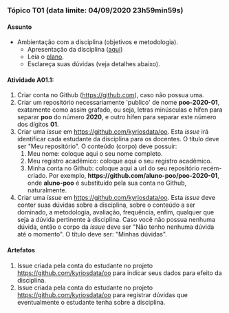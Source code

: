 
### Tópico T01 (data limite: **04/09/2020 23h59min59s**)

#### Assunto
- Ambientação com a disciplina (objetivos e metodologia).
  - Apresentação da disciplina ([aqui](https://drive.google.com/file/d/1S2_4pxCAdZfDsW2Fu4gRPeWTdzEM6-1Q/view?usp=sharing))
  - Leia o [plano](../media/bcc-bd-2020-2-plano.pdf).
  - Esclareça suas dúvidas (veja detalhes abaixo).

#### Atividade A01.1:
1. Criar conta no Github (https://github.com), caso não possua uma. 
1. Criar um repositório necessariamente 'publico' de nome **poo-2020-01**, exatamente como assim grafado, ou seja, letras minúsculas e hífen para separar **poo** do número **2020**, e outro hífen para separar este número dos dígitos **01**. 
1. Criar uma _issue_ em https://github.com/kyriosdata/oo. Esta _issue_ irá identificar cada estudante da disciplina para os docentes. O título deve ser "Meu repositório". O conteúdo (corpo) deve possuir:
   1. Meu nome: coloque aqui o seu nome completo. 
   1. Meu registro acadêmico: coloque aqui o seu registro acadêmico. 
   1. Minha conta no Github: coloque aqui a url do seu repositório recém-criado. Por exemplo, **https<span>:</span>//github.com/aluno-poo/poo-2020-01**, onde **aluno-poo** é substituído pela sua conta no Github, naturalmente.
1. Criar uma _issue_ em https://github.com/kyriosdata/oo. Esta _issue_ deve conter suas dúvidas sobre a disciplina, sobre o conteúdo a ser dominado, a metodologia, avaliação, frequência, enfim, qualquer que seja a dúvida pertinente à disciplina. Caso você não possua nenhuma dúvida, então o corpo da _issue_ deve ser "Não tenho nenhuma dúvida até o momento". O título deve ser: "Minhas dúvidas". 
   
#### Artefatos

1. Issue criada pela conta do estudante no projeto https://github.com/kyriosdata/oo para indicar seus dados para efeito da disciplina.
1. Issue criada pela conta do estudante no projeto https://github.com/kyriosdata/oo para registrar dúvidas que eventualmente o estudante tenha sobre a disciplina.
